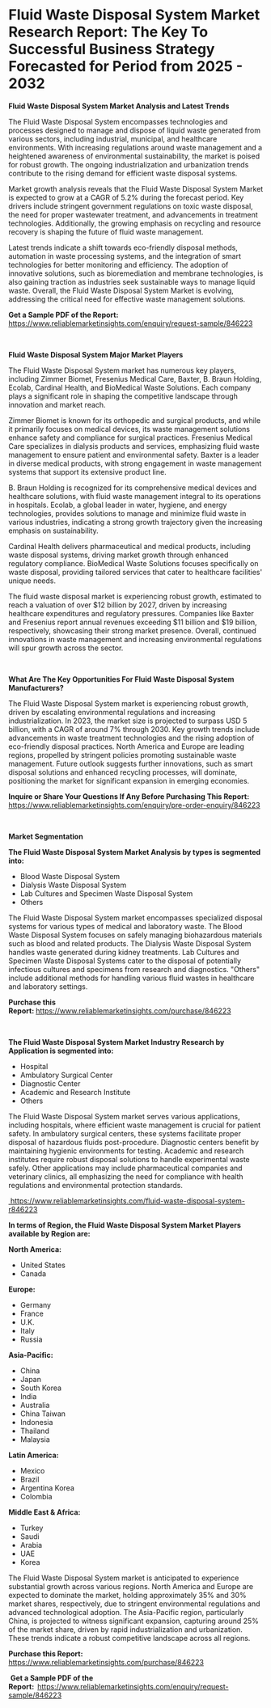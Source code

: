 <p><h1>Fluid Waste Disposal System Market Research Report: The Key To Successful Business Strategy Forecasted for Period from 2025 - 2032</h1></p><p><strong>Fluid Waste Disposal System Market Analysis and Latest Trends</strong></p>
<p><p>The Fluid Waste Disposal System encompasses technologies and processes designed to manage and dispose of liquid waste generated from various sectors, including industrial, municipal, and healthcare environments. With increasing regulations around waste management and a heightened awareness of environmental sustainability, the market is poised for robust growth. The ongoing industrialization and urbanization trends contribute to the rising demand for efficient waste disposal systems.</p><p>Market growth analysis reveals that the Fluid Waste Disposal System Market is expected to grow at a CAGR of 5.2% during the forecast period. Key drivers include stringent government regulations on toxic waste disposal, the need for proper wastewater treatment, and advancements in treatment technologies. Additionally, the growing emphasis on recycling and resource recovery is shaping the future of fluid waste management.</p><p>Latest trends indicate a shift towards eco-friendly disposal methods, automation in waste processing systems, and the integration of smart technologies for better monitoring and efficiency. The adoption of innovative solutions, such as bioremediation and membrane technologies, is also gaining traction as industries seek sustainable ways to manage liquid waste. Overall, the Fluid Waste Disposal System Market is evolving, addressing the critical need for effective waste management solutions.</p></p>
<p><strong>Get a Sample PDF of the Report:&nbsp;</strong> <a href="https://www.reliablemarketinsights.com/enquiry/request-sample/846223?utm_campaign=3028&utm_medium=2&utm_source=Github&utm_content=ia&utm_term=13042025&utm_id=fluid-waste-disposal-system">https://www.reliablemarketinsights.com/enquiry/request-sample/846223</a></p>
<p>&nbsp;</p>
<p><strong>Fluid Waste Disposal System Major Market Players</strong></p>
<p><p>The Fluid Waste Disposal System market has numerous key players, including Zimmer Biomet, Fresenius Medical Care, Baxter, B. Braun Holding, Ecolab, Cardinal Health, and BioMedical Waste Solutions. Each company plays a significant role in shaping the competitive landscape through innovation and market reach.</p><p>Zimmer Biomet is known for its orthopedic and surgical products, and while it primarily focuses on medical devices, its waste management solutions enhance safety and compliance for surgical practices. Fresenius Medical Care specializes in dialysis products and services, emphasizing fluid waste management to ensure patient and environmental safety. Baxter is a leader in diverse medical products, with strong engagement in waste management systems that support its extensive product line.</p><p>B. Braun Holding is recognized for its comprehensive medical devices and healthcare solutions, with fluid waste management integral to its operations in hospitals. Ecolab, a global leader in water, hygiene, and energy technologies, provides solutions to manage and minimize fluid waste in various industries, indicating a strong growth trajectory given the increasing emphasis on sustainability.</p><p>Cardinal Health delivers pharmaceutical and medical products, including waste disposal systems, driving market growth through enhanced regulatory compliance. BioMedical Waste Solutions focuses specifically on waste disposal, providing tailored services that cater to healthcare facilities' unique needs.</p><p>The fluid waste disposal market is experiencing robust growth, estimated to reach a valuation of over $12 billion by 2027, driven by increasing healthcare expenditures and regulatory pressures. Companies like Baxter and Fresenius report annual revenues exceeding $11 billion and $19 billion, respectively, showcasing their strong market presence. Overall, continued innovations in waste management and increasing environmental regulations will spur growth across the sector.</p></p>
<p>&nbsp;</p>
<p><strong>What Are The Key Opportunities For Fluid Waste Disposal System Manufacturers?</strong></p>
<p><p>The Fluid Waste Disposal System market is experiencing robust growth, driven by escalating environmental regulations and increasing industrialization. In 2023, the market size is projected to surpass USD 5 billion, with a CAGR of around 7% through 2030. Key growth trends include advancements in waste treatment technologies and the rising adoption of eco-friendly disposal practices. North America and Europe are leading regions, propelled by stringent policies promoting sustainable waste management. Future outlook suggests further innovations, such as smart disposal solutions and enhanced recycling processes, will dominate, positioning the market for significant expansion in emerging economies.</p></p>
<p><strong>Inquire or Share Your Questions If Any Before Purchasing This Report:</strong> <a href="https://www.reliablemarketinsights.com/enquiry/pre-order-enquiry/846223?utm_campaign=3028&utm_medium=2&utm_source=Github&utm_content=ia&utm_term=13042025&utm_id=fluid-waste-disposal-system">https://www.reliablemarketinsights.com/enquiry/pre-order-enquiry/846223</a></p>
<p>&nbsp;</p>
<p><strong>Market Segmentation</strong></p>
<p><strong>The Fluid Waste Disposal System Market Analysis by types is segmented into:</strong></p>
<p><ul><li>Blood Waste Disposal System</li><li>Dialysis Waste Disposal System</li><li>Lab Cultures and Specimen Waste Disposal System</li><li>Others</li></ul></p>
<p><p>The Fluid Waste Disposal System market encompasses specialized disposal systems for various types of medical and laboratory waste. The Blood Waste Disposal System focuses on safely managing biohazardous materials such as blood and related products. The Dialysis Waste Disposal System handles waste generated during kidney treatments. Lab Cultures and Specimen Waste Disposal Systems cater to the disposal of potentially infectious cultures and specimens from research and diagnostics. "Others" include additional methods for handling various fluid wastes in healthcare and laboratory settings.</p></p>
<p><strong>Purchase this Report:&nbsp;</strong><a href="https://www.reliablemarketinsights.com/purchase/846223?utm_campaign=3028&utm_medium=2&utm_source=Github&utm_content=ia&utm_term=13042025&utm_id=fluid-waste-disposal-system">https://www.reliablemarketinsights.com/purchase/846223</a></p>
<p>&nbsp;</p>
<p><strong>The Fluid Waste Disposal System Market Industry Research by Application is segmented into:</strong></p>
<p><ul><li>Hospital</li><li>Ambulatory Surgical Center</li><li>Diagnostic Center</li><li>Academic and Research Institute</li><li>Others</li></ul></p>
<p><p>The Fluid Waste Disposal System market serves various applications, including hospitals, where efficient waste management is crucial for patient safety. In ambulatory surgical centers, these systems facilitate proper disposal of hazardous fluids post-procedure. Diagnostic centers benefit by maintaining hygienic environments for testing. Academic and research institutes require robust disposal solutions to handle experimental waste safely. Other applications may include pharmaceutical companies and veterinary clinics, all emphasizing the need for compliance with health regulations and environmental protection standards.</p></p>
<p><a href="https://www.reliablemarketinsights.com/fluid-waste-disposal-system-r846223?utm_campaign=3028&utm_medium=2&utm_source=Github&utm_content=ia&utm_term=13042025&utm_id=fluid-waste-disposal-system">&nbsp;https://www.reliablemarketinsights.com/fluid-waste-disposal-system-r846223</a></p>
<p><strong>In terms of Region, the Fluid Waste Disposal System Market Players available by Region are:</strong></p>
<p>
    <p> <strong> North America: </strong>
        <ul>
            <li>United States</li>
            <li>Canada</li>
        </ul>
        </p> 
    <p> <strong> Europe: </strong>
        <ul>
            <li>Germany</li>
            <li>France</li>
            <li>U.K.</li>
            <li>Italy</li>
            <li>Russia</li>
        </ul>
        </p> 
    <p> <strong> Asia-Pacific: </strong>
        <ul>
            <li>China</li>
            <li>Japan</li>
            <li>South Korea</li>
            <li>India</li>
            <li>Australia</li>
            <li>China Taiwan</li>
            <li>Indonesia</li>
            <li>Thailand</li>
            <li>Malaysia</li>
        </ul>
        </p> 
    <p> <strong> Latin America: </strong>
        <ul>
            <li>Mexico</li>
            <li>Brazil</li>
            <li>Argentina Korea</li>
            <li>Colombia</li>
        </ul>
        </p> 
    <p> <strong> Middle East & Africa: </strong>
        <ul>
            <li>Turkey</li>
            <li>Saudi</li>
            <li>Arabia</li>
            <li>UAE</li>
            <li>Korea</li>
        </ul>
    </p>
    </p>
<p><p>The Fluid Waste Disposal System market is anticipated to experience substantial growth across various regions. North America and Europe are expected to dominate the market, holding approximately 35% and 30% market shares, respectively, due to stringent environmental regulations and advanced technological adoption. The Asia-Pacific region, particularly China, is projected to witness significant expansion, capturing around 25% of the market share, driven by rapid industrialization and urbanization. These trends indicate a robust competitive landscape across all regions.</p></p>
<p><strong>Purchase this Report: </strong><a href="https://www.reliablemarketinsights.com/purchase/846223?utm_campaign=3028&utm_medium=2&utm_source=Github&utm_content=ia&utm_term=13042025&utm_id=fluid-waste-disposal-system">https://www.reliablemarketinsights.com/purchase/846223</a></p>
<p>&nbsp;<strong>Get a Sample PDF of the Report:&nbsp;&nbsp;</strong><a href="https://www.reliablemarketinsights.com/enquiry/request-sample/846223?utm_campaign=3028&utm_medium=2&utm_source=Github&utm_content=ia&utm_term=13042025&utm_id=fluid-waste-disposal-system">https://www.reliablemarketinsights.com/enquiry/request-sample/846223</a></p>
<p><strong></strong></p>
<p><p></p><p></p><p></p></p>